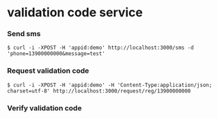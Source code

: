 validation code service
=======================

### Send sms

```
$ curl -i -XPOST -H 'appid:demo' http://localhost:3000/sms -d 'phone=13900000000&message=test'
```

### Request validation code

```
$ curl -i -XPOST -H 'appid:demo' -H 'Content-Type:application/json; charset=utf-8' http://localhost:3000/request/reg/13900000000
```

### Verify validation code
